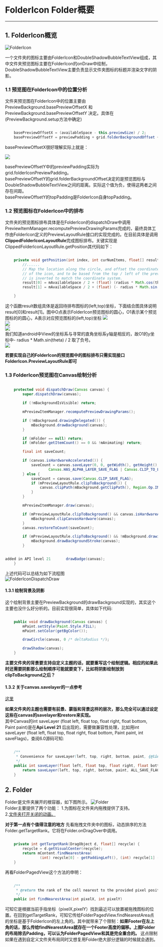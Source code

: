 # FolderIcon Folder概要
---------------------

## 1. FolderIcon概览
![FolderIcon](./images/FolderIcon.png)

一个文件夹的图标主要由FolderIcon和DoubleShadowBubbleTextView组成，其中文件夹预览图标主要在FolderIcon的onDraw中绘制，DoubleShadowBubbleTextView主要负责显示文件夹图标的标题并渲染文字的阴影。

### 1.1 预览图在FolderIcon中的位置分析
文件夹预览图在FolderIcon中的位置主要由PreviewBackground.basePreviewOffsetX 和 PreviewBackground.basePreviewOffsetY 决定。具体在(PreviewBackground.setup方法中确定)

```java {.line-numbers}

    basePreviewOffsetX = (availableSpace - this.previewSize) / 2;
    basePreviewOffsetY = previewPadding + grid.folderBackgroundOffset + topPadding;

```
basePreviewOffsetX很好理解实际上就是：

![](./images/f1.gif)

basePreviewOffsetY中的previewPadding实际为 grid.folderIconPreviewPadding。  
basePreviewOffsetY的grid.folderBackgroundOffset决定的是预览图标与DoubleShadowBubbleTextView之间的距离。实际这个值为负，使得这两者之间存在间距。  
basePreviewOffsetY的topPadding是FolderIcon自身topPadding。

### 1.2 预览图标在FolderIcon中的排布
文件夹的预览图标排布具体是在FolderIcon的dispatchDraw中调用PreviewItemManager.recomputePreviewDrawingParams完成的，最终具体工作由FolderIcon定义的PreviewLayoutRule接口的实现完成的。在目前具体是调用**ClippedFolderIconLayoutRule**完成图标排布。关键实现是ClippedFolderIconLayoutRule.getPosition其代码如下：

```java  {.line-numbers}

    private void getPosition(int index, int curNumItems, float[] result) {
        //......
        // Map the location along the circle, and offset the coordinates to represent the center
        // of the icon, and to be based from the top / left of the preview area. The y component
        // is inverted to match the coordinate system.
        result[0] = mAvailableSpace / 2 + (float) (radius * Math.cos(theta) / 2) - halfIconSize;
        result[1] = mAvailableSpace / 2 + (float) (- radius * Math.sin(theta) / 2) - halfIconSize;

    }

```

这个函数result数组具体是返回待排布图标的(left,top)坐标，下面结合图具体说明result[0]和result[1]。图中O点表示FolderIcon预览图标的圆心，O1表示某个预览图标的的圆心，A表示对应预览图标的(left,top)坐标
![](./images/LayoutRule.png)  
![](./images/f2.gif)  
![](./images/f3.gif)  
我们知道android中View的坐标系与寻常的直角坐标系y轴是相反的，故O1的y坐标中- radius * Math.sin(theta) / 2 取了负号。  
![](./images/f4.gif)  

**若要实现自己的FolderIcon的预览图中的图标排布只需实现接口FolderIcon.PreviewLayoutRule即可**

### 1.3 FolderIcon预览图在Canvas绘制分析

```java {.line-numbers}

    protected void dispatchDraw(Canvas canvas) {
        super.dispatchDraw(canvas);

        if (!mBackgroundIsVisible) return;

        mPreviewItemManager.recomputePreviewDrawingParams();

        if (!mBackground.drawingDelegated()) {
            mBackground.drawBackground(canvas);
        }

        if (mFolder == null) return;
        if (mFolder.getItemCount() == 0 && !mAnimating) return;

        final int saveCount;

        if (canvas.isHardwareAccelerated()) {
            saveCount = canvas.saveLayer(0, 0, getWidth(), getHeight(), null,
                    Canvas.HAS_ALPHA_LAYER_SAVE_FLAG | Canvas.CLIP_TO_LAYER_SAVE_FLAG);
        } else {
            saveCount = canvas.save(Canvas.CLIP_SAVE_FLAG);
            if (mPreviewLayoutRule.clipToBackground()) {
                canvas.clipPath(mBackground.getClipPath(), Region.Op.INTERSECT);
            }
        }

        mPreviewItemManager.draw(canvas);

        if (mPreviewLayoutRule.clipToBackground() && canvas.isHardwareAccelerated()) {
            mBackground.clipCanvasHardware(canvas);
        }
        canvas.restoreToCount(saveCount);

        if (mPreviewLayoutRule.clipToBackground() && !mBackground.drawingDelegated()) {
            mBackground.drawBackgroundStroke(canvas);
        }

 
added in API level 21       drawBadge(canvas);
    }

```
上述代码可以总结为如下流程图  
![FolderIconDispatchDraw](./images/FolderIconDispatchDraw.png)

#### 1.3.1 绘制背景及阴影
这个绘制背景主要在PreviewBackground的drawBackground实现的，其实这个主要也没什么好分析的。目前实现很简单，具体如下代码:  
```java {.line-numbers}

    public void drawBackground(Canvas canvas) {
        mPaint.setStyle(Paint.Style.FILL);
        mPaint.setColor(getBgColor());

        drawCircle(canvas, 0 /* deltaRadius */);

        drawShadow(canvas);
    }

```
**主要文件夹的背景要支持自定义主题的话，就要重写这个绘制逻辑。相应的如果此时还需要阴影那么绘制顺序可能就要变下，比如将阴影绘制放到clipToBackground之后？**

#### 1.3.2 关于canvas.savelayer的一点参考
[这里](http://blog.csdn.net/cquwentao/article/details/51423371)

**如果文件夹的主题也需要有前景、蒙版和背景这样的层次，那么完全可以通过设定这些在canvas的savelayer和restore来实现。**  
其中Canvas的int saveLayer (float left, float top, float right, float bottom, Paint paint)是在**Api Level 21** 后出现的，需要做兼容性处理，比如用int saveLayer (float left, float top, float right, float bottom, Paint paint, int saveFlags)，查阅6.0源码可知:
```java {.line-numbers}

    /**
     * Convenience for saveLayer(left, top, right, bottom, paint, {@link #ALL_SAVE_FLAG})
     */
    public int saveLayer(float left, float top, float right, float bottom, @Nullable Paint paint) {
        return saveLayer(left, top, right, bottom, paint, ALL_SAVE_FLAG);
    }

```

## 2. Folder
Folder是文件夹展开的根容器，如下图所示。
![Folder](./images/Folder.webp)  
Folder主要提供了两个功能：
1.为图标在文件夹内拖拽提供了支持。  
2.[文件夹打开关闭的动画。](./Animation/folder_anim.md)  

**对于第一点有个值得注意的地方**
先看拖拽文件夹中的图标，动态排序的方法Folder.getTargetRank。它将在Folder.onDragOver中调用。
```java {.line-numbers}

    private int getTargetRank(DragObject d, float[] recycle) {
        recycle = d.getVisualCenter(recycle);
        return mContent.findNearestArea(
                (int) recycle[0] - getPaddingLeft(), (int) recycle[1] - getPaddingTop());
    }

```
再看FolderPagedView这个方法的申明：
```java {.line-numbers}

    /**
     * @return the rank of the cell nearest to the provided pixel position.
     */
    public int findNearestArea(int pixelX, int pixelY) 

```
可知它是根据当前手指坐标（pixelX,pixelY）找到最近可以放置被拖拽图标的位置。在回到getTargetRank，可知它传给FolderPagedView.findNearestArea点的坐标是基于FolderIcon的左上角的。其中就带来了个限制：**如果Footer在左上角的话，那么传给findNearestArea就存在一个Footer高度的偏移。上图Folder的布局除去Padding，可以认为FolderPagedView和其是完全重合的。**
这点限制如果在遇到自定义文件夹布局同时又想复用Folder绝大部分逻辑的时候就会遇到。


